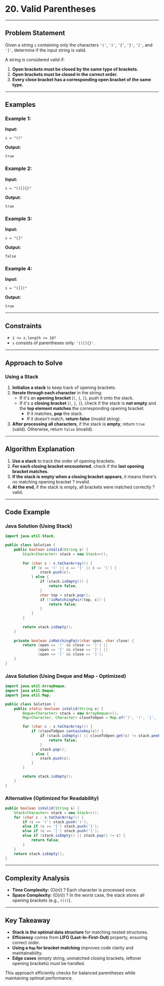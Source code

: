 # **20. Valid Parentheses**

---

## **Problem Statement**

Given a string `s` containing only the characters `'('`, `')'`, `'{'`, `'}'`, `'['`, and `']'`, determine if the input string is valid.

A string is considered valid if:
1. **Open brackets must be closed by the same type of brackets.**
2. **Open brackets must be closed in the correct order.**
3. **Every close bracket has a corresponding open bracket of the same type.**

---

## **Examples**

### **Example 1:**
**Input:**
```plaintext
s = "()"
```  
**Output:**
```plaintext
true
```  

### **Example 2:**
**Input:**
```plaintext
s = "()[]{}"
```  
**Output:**
```plaintext
true
```  

### **Example 3:**
**Input:**
```plaintext
s = "(]"
```  
**Output:**
```plaintext
false
```  

### **Example 4:**
**Input:**
```plaintext
s = "([])"
```  
**Output:**
```plaintext
true
```  

---

## **Constraints**
- `1 <= s.length <= 10?`
- `s` consists of parentheses only: `'()[]{}'`.

---

## **Approach to Solve**

### **Using a Stack**
1. **Initialize a stack** to keep track of opening brackets.
2. **Iterate through each character** in the string:
   - If it's an **opening bracket** (`(`, `{`, `[`), push it onto the stack.
   - If it's a **closing bracket** (`)`, `}`, `]`), check if the stack is **not empty** and the **top element matches** the corresponding opening bracket.
      - If it matches, **pop** the stack.
      - If it doesn't match, **return false** (invalid string).
3. **After processing all characters**, if the stack is **empty**, return `true` (valid). Otherwise, return `false` (invalid).

---

## **Algorithm Explanation**

1. **Use a stack** to track the order of opening brackets.
2. **For each closing bracket encountered**, check if the **last opening bracket matches**.
3. **If the stack is empty when a closing bracket appears**, it means there's no matching opening bracket ? invalid.
4. **At the end**, if the stack is empty, all brackets were matched correctly ? valid.

---

## **Code Example**

### **Java Solution (Using Stack)**
```java
import java.util.Stack;

public class Solution {
    public boolean isValid(String s) {
        Stack<Character> stack = new Stack<>();
        
        for (char c : s.toCharArray()) {
            if (c == '(' || c == '{' || c == '[') {
                stack.push(c);
            } else {
                if (stack.isEmpty()) {
                    return false;
                }
                char top = stack.pop();
                if (!isMatchingPair(top, c)) {
                    return false;
                }
            }
        }
        
        return stack.isEmpty();
    }
    
    private boolean isMatchingPair(char open, char close) {
        return (open == '(' && close == ')') ||
               (open == '{' && close == '}') ||
               (open == '[' && close == ']');
    }
}
```

### **Java Solution (Using Deque and Map - Optimized)**
```java
import java.util.ArrayDeque;
import java.util.Deque;
import java.util.Map;

public class Solution {
    public static boolean isValid(String s) {
        Deque<Character> stack = new ArrayDeque<>();
        Map<Character, Character> closeToOpen = Map.of(')', '(', ']', '[', '}', '{');

        for (char c : s.toCharArray()) {
            if (closeToOpen.containsKey(c)) {
                if (stack.isEmpty() || closeToOpen.get(c) != stack.peek()) {
                    return false;
                }
                stack.pop();
            } else {
                stack.push(c);
            }
        }

        return stack.isEmpty();
    }
}
```

### **Alternative (Optimized for Readability)**
```java
public boolean isValid(String s) {
    Stack<Character> stack = new Stack<>();
    for (char c : s.toCharArray()) {
        if (c == '(') stack.push(')');
        else if (c == '{') stack.push('}');
        else if (c == '[') stack.push(']');
        else if (stack.isEmpty() || stack.pop() != c) {
            return false;
        }
    }
    return stack.isEmpty();
}
```

---

## **Complexity Analysis**

- **Time Complexity:** \(O(n)\) ? Each character is processed once.
- **Space Complexity:** \(O(n)\) ? In the worst case, the stack stores all opening brackets (e.g., `((((`).

---

## **Key Takeaway**

- **Stack is the optimal data structure** for matching nested structures.
- **Efficiency** comes from **LIFO (Last-In-First-Out)** property, ensuring correct order.
- **Using a `Map` for bracket matching** improves code clarity and maintainability.
- **Edge cases** (empty string, unmatched closing brackets, leftover opening brackets) must be handled.

This approach efficiently checks for balanced parentheses while maintaining optimal performance.